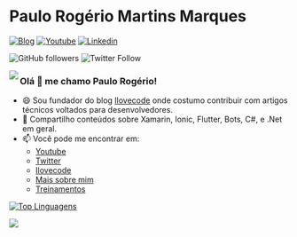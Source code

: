 # Paulo Rogério Martins Marques

[![Blog](https://img.shields.io/badge/Blog-blue.svg?style=for-the-badge&logo=wordpress)](https://ilovecode.com.br)
[![Youtube](https://img.shields.io/badge/Youtube-red.svg?style=for-the-badge&logo=youtube)](https://www.youtube.com/channel/UChoveUE94dFSAPfPiJhFsew)
[![Linkedin](https://img.shields.io/badge/LinkedIn-blue?style=for-the-badge&logo=Linkedin)](https://www.linkedin.com/in/paulorogerio/)



![GitHub followers](https://img.shields.io/github/followers/pauloanalista?style=flat-square)
![Twitter Follow](https://img.shields.io/twitter/follow/pauloanalista?style=flat-square)

<img align="left" src="https://i2.wp.com/ilovecode.com.br/wp-content/uploads/2020/03/post_ok.gif?fit=200%2C209&ssl=1" />

### Olá 👋 me chamo Paulo Rogério!

- 😄 Sou fundador do blog [Ilovecode](https://ilovecode.com.br) onde costumo contribuir com artigos técnicos voltados para desenvolvedores.
- 👯 Compartilho conteúdos sobre Xamarin, Ionic, Flutter, Bots, C#, e .Net em geral.
- 📫 Você pode me encontrar em:
  - [Youtube](https://www.youtube.com/channel/UChoveUE94dFSAPfPiJhFsew)
  - [Twitter](https://twitter.com/I_Love_Code)
  - [Ilovecode](https://ilovecode.com.br)
  - [Mais sobre mim](https://olha.la/paulorogerio)
  - [Treinamentos](https://olha.la/cursos)

[![Top Linguagens](https://github-readme-stats.vercel.app/api/top-langs/?username=pauloanalista&layout=compact)](https://github.com/pauloanalista/github-readme-stats)

<div>
  <img align="left" src="https://github-readme-stats.vercel.app/api?username=pauloanalista&show_icons=true&count_private=true" />
</div>





<!--

- 🔭 I’m currently working on ...
- 🌱 I’m currently learning ...
- 👯 I’m looking to collaborate on ...
- 🤔 I’m looking for help with ...
- 💬 Ask me about ...
- 📫 How to reach me: ...
- 😄 Pronouns: ...
- ⚡ Fun fact: ...

-->
